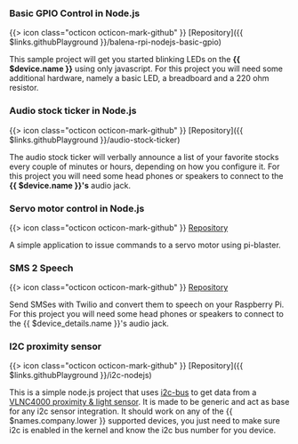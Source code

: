 ### Basic GPIO Control in Node.js

{{> icon class="octicon octicon-mark-github" }}
[Repository]({{ $links.githubPlayground }}/balena-rpi-nodejs-basic-gpio)

This sample project will get you started blinking LEDs on the **{{ $device.name }}** using only javascript. For this project you will need some additional hardware, namely a basic LED, a breadboard and a 220 ohm resistor.

### Audio stock ticker in Node.js

{{> icon class="octicon octicon-mark-github" }}
[Repository]({{ $links.githubPlayground }}/audio-stock-ticker)

The audio stock ticker will verbally announce a list of your favorite stocks every couple of minutes or hours, depending on how you configure it. For this project you will need some head phones or speakers to connect to the **{{ $device.name }}'s** audio jack.

### Servo motor control in Node.js

{{> icon class="octicon octicon-mark-github" }}
[Repository](https://github.com/hobochild/resin-servo-node)

A simple application to issue commands to a servo motor using pi-blaster.

### SMS 2 Speech

{{> icon class="octicon octicon-mark-github" }}
[Repository](https://github.com/alexandrosm/sms2speech)

Send SMSes with Twilio and convert them to speech on your Raspberry Pi. For this project you will need some head phones or speakers to connect to the {{ $device_details.name }}'s audio jack.

### I2C proximity sensor

{{> icon class="octicon octicon-mark-github" }}
[Repository]({{ $links.githubPlayground }}/i2c-nodejs)

This is a simple node.js project that uses [i2c-bus](https://www.npmjs.com/package/i2c-bus) to get data from a [VLNC4000 proximity & light sensor](https://www.adafruit.com/products/466). It is made to be generic and act as base for any i2c sensor integration. It should work on any of the {{ $names.company.lower }} supported devices, you just need to make sure i2c is enabled in the kernel and know the i2c bus number for you device.
